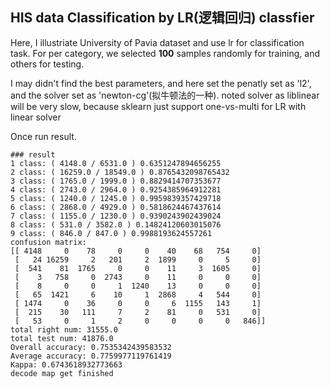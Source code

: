 ## HIS data Classification by LR(逻辑回归) classfier

Here, I illustriate University of Pavia dataset and use lr for classification task.
For per category, we selected **100** samples randomly for training, and others for testing.

I may didn't find the best parameters, and here set the penatly set as 'l2', and the solver set as 'newton-cg'(拟牛顿法的一种).
noted solver as liblinear will be very slow, because sklearn just support one-vs-multi for LR with linear solver

Once run result.
```
### result
1 class: ( 4148.0 / 6531.0 ) 0.6351247894656255
2 class: ( 16259.0 / 18549.0 ) 0.8765432098765432
3 class: ( 1765.0 / 1999.0 ) 0.8829414707353677
4 class: ( 2743.0 / 2964.0 ) 0.9254385964912281
5 class: ( 1240.0 / 1245.0 ) 0.9959839357429718
6 class: ( 2868.0 / 4929.0 ) 0.5818624467437614
7 class: ( 1155.0 / 1230.0 ) 0.9390243902439024
8 class: ( 531.0 / 3582.0 ) 0.14824120603015076
9 class: ( 846.0 / 847.0 ) 0.9988193624557261
confusion matrix:
[[ 4148     0    78     0     0    40    68   754     0]
 [   24 16259     2   201     2  1899     0     5     0]
 [  541    81  1765     0     0    11     3  1605     0]
 [    3   758     0  2743     0    11     0     0     0]
 [    8     0     0     1  1240    13     0     0     0]
 [   65  1421     6    10     1  2868     4   544     0]
 [ 1474     0    36     0     0     6  1155   143     1]
 [  215    30   111     7     2    81     0   531     0]
 [   53     0     1     2     0     0     0     0   846]]
total right num: 31555.0
total test num: 41876.0
Overall accuracy: 0.7535342439583532
Average accuracy: 0.7759977119761419
Kappa: 0.6743618932773663
decode map get finished
```